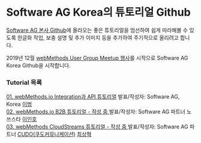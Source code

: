 # Software AG Korea의 튜토리얼 Github  
  
  
[Software AG 본사 Github](https://github.com/SoftwareAG)에 올라오는 좋은 튜토리얼을 엄선하여 쉽게 따라해볼 수 있도록 한글화 작업, 보충 설명 및 추가 이미지 등을 추가하여 주기적으로 올리려고 합니다.  
  
2019년 12월 [webMethods User Group Meetup 행사](https://github.com/SoftwareAG-Korea/tutorials/blob/master/UserGroup/Dec-2019/README.md)를 시작으로 Software AG Korea Github을 시작합니다.  
  
  
### Tutorial 목록  
[01. webMethods.io Integration과 API 튜토리얼](https://github.com/SoftwareAG-Korea/tutorials/blob/master/UserGroup/Dec-2019/wmio+integration+api/README.md) 발표/작성자: Software AG, Korea [이범](https://github.com/billybeom)  
[02. webMethods.io B2B 튜토리얼 - 작성 중 ](https://github.com/SoftwareAG-Korea/tutorials/blob/master/UserGroup/Dec-2019/wmio+b2b/README.md) 발표/작성자: Software AG 파트너 노쓰스타 [이인호](https://github.com/이인호)  
[03. webMethods CloudStreams 튜토리얼 - 작성 중 ](https://github.com/SoftwareAG-Korea/tutorials/blob/master/UserGroup/Dec-2019/webMethods+CloudStreams/README.md) 발표/작성자: Software AG 파트너 [CUDO(쿠도커뮤니케이션)](http://www.cudo.co.kr/) [최상혁](https://github.com/shyuki1203)  
  
  
  
  
